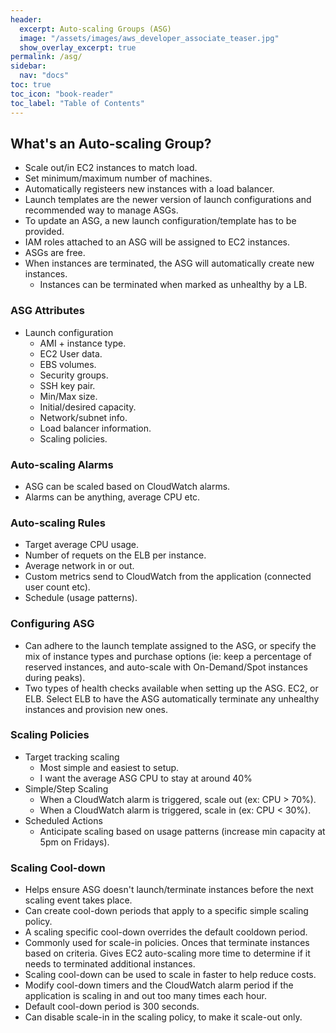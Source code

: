 ```yaml
---
header:
  excerpt: Auto-scaling Groups (ASG)
  image: "/assets/images/aws_developer_associate_teaser.jpg"
  show_overlay_excerpt: true
permalink: /asg/
sidebar:
  nav: "docs"
toc: true
toc_icon: "book-reader"
toc_label: "Table of Contents"
---
```


## What's an Auto-scaling Group?

- Scale out/in EC2 instances to match load.
- Set minimum/maximum number of machines.
- Automatically registeers new instances with a load balancer.
- Launch templates are the newer version of launch configurations and recommended way to manage ASGs.
- To update an ASG, a new launch configuration/template has to be provided.
- IAM roles attached to an ASG will be assigned to EC2 instances.
- ASGs are free.
- When instances are terminated, the ASG will automatically create new instances.
  - Instances can be terminated when marked as unhealthy by a LB.

### ASG Attributes

- Launch configuration
  - AMI + instance type.
  - EC2 User data.
  - EBS volumes.
  - Security groups.
  - SSH key pair.
  - Min/Max size.
  - Initial/desired capacity.
  - Network/subnet info.
  - Load balancer information.
  - Scaling policies.

### Auto-scaling Alarms

- ASG can be scaled based on CloudWatch alarms.
- Alarms can be anything, average CPU etc.

### Auto-scaling  Rules

- Target average CPU usage.
- Number of requets on the ELB per instance.
- Average network in or out.
- Custom metrics send to CloudWatch from the application (connected user count etc).
- Schedule (usage patterns).


### Configuring ASG

- Can adhere to the launch template assigned to the ASG, or specify the mix of instance types and purchase options (ie: keep a percentage of reserved instances, and auto-scale with On-Demand/Spot instances during peaks).
- Two types of health checks available when setting up the ASG. EC2, or ELB. Select ELB to have the ASG automatically terminate any unhealthy instances and provision new ones.

### Scaling Policies

- Target tracking scaling
  - Most simple and easiest to setup.
  - I want the average ASG CPU to stay at around 40%
- Simple/Step Scaling
  - When a CloudWatch alarm is triggered, scale out (ex: CPU > 70%).
  - When a CloudWatch alarm is triggered, scale in (ex: CPU < 30%).
- Scheduled Actions
  - Anticipate scaling based on usage patterns (increase min capacity at 5pm on Fridays).

### Scaling Cool-down

- Helps ensure ASG doesn't launch/terminate instances before the next scaling event takes place.
- Can create cool-down periods that apply to a specific simple scaling policy.
- A scaling specific cool-down overrides the default cooldown period.
- Commonly used for scale-in policies. Onces that terminate instances based on criteria. Gives EC2 auto-scaling more time to determine if it needs to terminated additional instances.
- Scaling cool-down can be used to scale in faster to help reduce costs.
- Modify cool-down timers and the CloudWatch alarm period if the application is scaling in and out too many times each hour.
- Default cool-down period is 300 seconds.
- Can disable scale-in in the scaling policy, to make it scale-out only.
